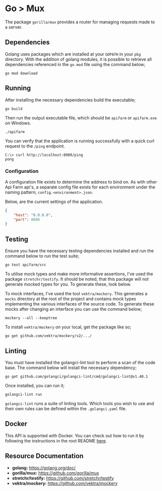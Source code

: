 # Go > Mux

The package `gorilla/mux` provides a router for managing requests made to a server.

## Dependencies

Golang uses packages which are installed at your `GOPATH` in your `pkg` directory. With the addition of golang modules, it is possible to retrieve all dependencies referenced in the `go.mod` file using the command below;

```shell
go mod download
```

## Running

After installing the necessary dependencies build the executable;

```shell
go build
```

Then run the output executable file, which should be `apifarm` or `apifarm.exe` on Windows.

```shell
./apifarm
```

You can verify that the application is running successfully with a quick curl request to the `/ping` endpoint.

```console
C:\> curl http://localhost:8080/ping
pong
```

### Configuration

A configuration file exists to determine the address to bind on. As with other Api Farm api's, a separate config file exists for each environment under the naming pattern; `config.<environment>.json`.

Below, are the current settings of the application.

```json
{
    "host": "0.0.0.0",
    "port": 8080
}
```

## Testing

Ensure you have the necessary testing dependencies installed and run the command below to run the test suite;

```shell
go test apifarm/src
```

To utilise mock types and make more informative assertions, I've used the package `stretchr/testify`. It should be noted, that this package will not generate mocked types for you. To generate these, look below.

To mock interfaces, I've used the tool `vektra/mockery`. This generates a `mocks` directory at the root of the project and contains mock types implementing the various interfaces of the source code. To generate these mocks after changing an interface you can use the command below;

```shell
mockery --all --keeptree
```

To install `vektra/mockery` on your local, get the package like so;

```shell
go get github.com/vektra/mockery/v2/.../
```

## Linting

You must have installed the golangci-lint tool to perform a scan of the code base. The command below will install the necessary dependency;

```shell
go get github.com/golangci/golangci-lint/cmd/golangci-lint@v1.40.1
```

Once installed, you can run it;

```
golangci-lint run
```

`golangci-lint` runs a suite of linting tools. Which tools you wish to use and their own rules can be defined within the `.golangci.yaml` file.

## Docker

This API is supported with Docker. You can check out how to run it by following the instructions in the root README [here](https://github.com/LarsFin/API-Farm).

## Resource Documentation

- **golang:** https://golang.org/doc/
- **gorilla/mux:** https://github.com/gorilla/mux
- **stretchr/testify:** https://github.com/stretchr/testify
- **vektra/mockery:** https://github.com/vektra/mockery